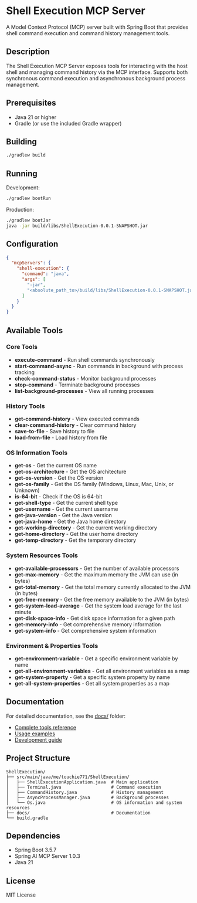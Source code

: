 # Shell Execution MCP Server

A Model Context Protocol (MCP) server built with Spring Boot that provides shell command execution and command history management tools.

## Description

The Shell Execution MCP Server exposes tools for interacting with the host shell and managing command history via the MCP interface. Supports both synchronous command execution and asynchronous background process management.

## Prerequisites

- Java 21 or higher
- Gradle (or use the included Gradle wrapper)

## Building

```bash
./gradlew build
```

## Running

Development:
```bash
./gradlew bootRun
```

Production:
```bash
./gradlew bootJar
java -jar build/libs/ShellExecution-0.0.1-SNAPSHOT.jar
```

## Configuration

```json
{
  "mcpServers": {
    "shell-execution": {
      "command": "java",
      "args": [
        "-jar",
        "<absolute_path_to>/build/libs/ShellExecution-0.0.1-SNAPSHOT.jar"
      ]
    }
  }
}
```

## Available Tools

### Core Tools
- **execute-command** - Run shell commands synchronously
- **start-command-async** - Run commands in background with process tracking
- **check-command-status** - Monitor background processes
- **stop-command** - Terminate background processes
- **list-background-processes** - View all running processes

### History Tools
- **get-command-history** - View executed commands
- **clear-command-history** - Clear command history
- **save-to-file** - Save history to file
- **load-from-file** - Load history from file

### OS Information Tools
- **get-os** - Get the current OS name
- **get-os-architecture** - Get the OS architecture
- **get-os-version** - Get the OS version
- **get-os-family** - Get the OS family (Windows, Linux, Mac, Unix, or Unknown)
- **is-64-bit** - Check if the OS is 64-bit
- **get-shell-type** - Get the current shell type
- **get-username** - Get the current username
- **get-java-version** - Get the Java version
- **get-java-home** - Get the Java home directory
- **get-working-directory** - Get the current working directory
- **get-home-directory** - Get the user home directory
- **get-temp-directory** - Get the temporary directory

### System Resources Tools
- **get-available-processors** - Get the number of available processors
- **get-max-memory** - Get the maximum memory the JVM can use (in bytes)
- **get-total-memory** - Get the total memory currently allocated to the JVM (in bytes)
- **get-free-memory** - Get the free memory available to the JVM (in bytes)
- **get-system-load-average** - Get the system load average for the last minute
- **get-disk-space-info** - Get disk space information for a given path
- **get-memory-info** - Get comprehensive memory information
- **get-system-info** - Get comprehensive system information

### Environment & Properties Tools
- **get-environment-variable** - Get a specific environment variable by name
- **get-all-environment-variables** - Get all environment variables as a map
- **get-system-property** - Get a specific system property by name
- **get-all-system-properties** - Get all system properties as a map

## Documentation

For detailed documentation, see the [docs/](./docs/) folder:
- [Complete tools reference](./docs/tools.md)
- [Usage examples](./docs/usage-examples.md)
- [Development guide](./docs/development.md)

## Project Structure

```
ShellExecution/
├── src/main/java/me/touchie771/ShellExecution/
│   ├── ShellExecutionApplication.java  # Main application
│   ├── Terminal.java                   # Command execution
│   ├── CommandHistory.java             # History management
│   ├── AsyncProcessManager.java        # Background processes
│   └── Os.java                         # OS information and system resources
├── docs/                               # Documentation
└── build.gradle
```

## Dependencies

- Spring Boot 3.5.7
- Spring AI MCP Server 1.0.3
- Java 21

## License

MIT License